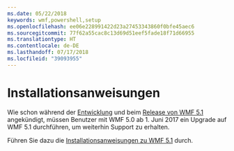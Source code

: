 ```yaml
---
ms.date: 05/22/2018
keywords: wmf,powershell,setup
ms.openlocfilehash: ee06e228991422d23a27453343860f0bfe45aec6
ms.sourcegitcommit: 77f62a55cac8c13d69d51eef5fade18f71d66955
ms.translationtype: HT
ms.contentlocale: de-DE
ms.lasthandoff: 07/17/2018
ms.locfileid: "39093955"
---
```

# <a name="installation-instructions"></a>Installationsanweisungen

Wie schon während der [Entwicklung](https://blogs.msdn.microsoft.com/powershell/2016/04/06/windows-management-framework-5-0-updates-and-wmf-5-1/) und beim [Release von WMF 5.1](https://blogs.msdn.microsoft.com/powershell/2017/03/28/windows-management-framework-wmf-5-1-now-in-microsoft-update-catalog/) angekündigt, müssen Benutzer mit WMF 5.0 ab 1. Juni 2017 ein Upgrade auf WMF 5.1 durchführen, um weiterhin Support zu erhalten.

Führen Sie dazu die [Installationsanweisungen zu WMF 5.1](..\5.1\install-configure.md) durch. 